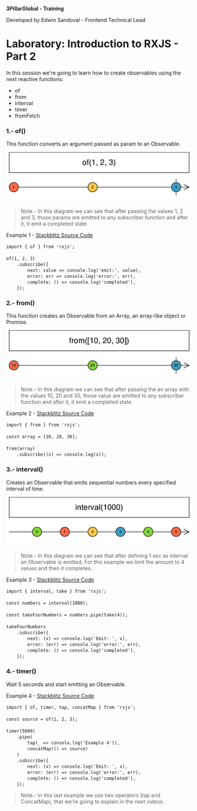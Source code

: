 **3PillarGlobal - Training**

Developed by Edwin Sandoval - Frontend Technical Lead
# Laboratory: Introduction to RXJS - Part 2

In this session we're going to learn how to create observables using the next reactive functions:

- of
- from
- interval
- timer
- fromFetch

### 1.- of()

This function converts an argument passed as param to an Observable.

![Marble Diagram - of() function](images/of.png)

> Note.- In this diagram we can see that after passing the values 1, 2 and 3, those params are emitted to any subscriber function and after it, it emit a completed state.

Example 1 - [Stackblitz Source Code](https://stackblitz.com/edit/rxjs-3xbmlu?file=index.ts)

    import { of } from 'rxjs';

    of(1, 2, 3)
        .subscribe({
            next: value => console.log('emit:', value),
            error: err => console.log('error:', err),
            complete: () => console.log('completed'),
        });
 
### 2.- from()

This function creates an Observable from an Array, an array-like object or Promise.

![Marble Diagram - from() function](images/from.png)

> Note.- In this diagram we can see that after passing the an array with the values 10, 20 and 30, those value are emitted to any subscriber function and after it, it emit a completed state.

Example 2 - [Stackblitz Source Code](https://stackblitz.com/edit/rxjs-3xbmlu?file=index.ts)

    import { from } from 'rxjs';

    const array = [10, 20, 30];

    from(array)
        .subscribe((x) => console.log(x));

### 3.- interval()

Creates an Observable that emits sequential numbers every specified interval of time.

![Marble Diagram - interval() function](images/interval.png)

> Note.- In this diagram we can see that after defining 1 sec as interval an Observable is emitted. For this example we limit the amount to 4 values and then it completes.

Example 3 - [Stackblitz Source Code](https://stackblitz.com/edit/rxjs-3xbmlu?file=index.ts)

    import { interval, take } from 'rxjs';

    const numbers = interval(1000);
 
    const takeFourNumbers = numbers.pipe(take(4));
 
    takeFourNumbers
        .subscribe({
            next: (x) => console.log('Emit: ', x),
            error: (err) => console.log('error:', err),
            complete: () => console.log('completed'),
        });

### 4.- timer()

Wait 5 seconds and start emitting an Observable.

Example 4 - [Stackblitz Source Code](https://stackblitz.com/edit/rxjs-3xbmlu?file=index.ts)

    import { of, timer, tap, concatMap } from 'rxjs';

    const source = of(1, 2, 3);

    timer(5000)
        .pipe(
            tap(_ => console.log('Example 4')),
            concatMap(() => source)
        )
        .subscribe({
            next: (x) => console.log('Emit: ', x),
            error: (err) => console.log('error:', err),
            complete: () => console.log('completed'),
        });

> Note.- In this last example we use two operators (tap and ConcatMap), that we're going to explain in the next videos.